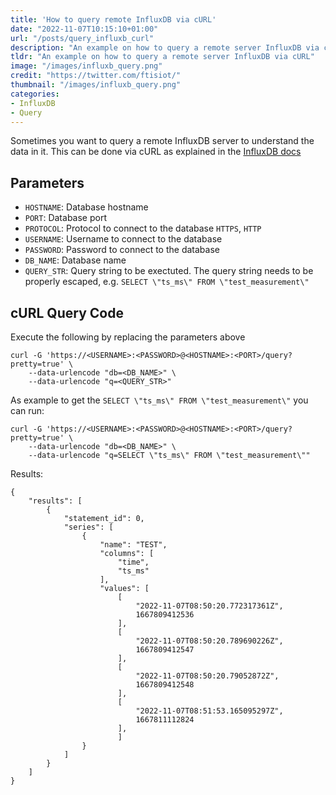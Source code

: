 ```yaml
---
title: 'How to query remote InfluxDB via cURL'
date: "2022-11-07T10:15:10+01:00"
url: "/posts/query_influxb_curl"
description: "An example on how to query a remote server InfluxDB via cURL"
tldr: "An example on how to query a remote server InfluxDB via cURL"
image: "/images/influxb_query.png"
credit: "https://twitter.com/ftisiot/"
thumbnail: "/images/influxb_query.png"
categories:
- InfluxDB
- Query
---
```


Sometimes you want to query a remote InfluxDB server to understand the data in it. This can be done via cURL as explained in the [InfluxDB docs](https://docs.influxdata.com/influxdb/v1.8/guides/query_data/)

<!--more-->

## Parameters

* `HOSTNAME`: Database hostname
* `PORT`: Database port
* `PROTOCOL`: Protocol to connect to the database `HTTPS`, `HTTP`
* `USERNAME`: Username to connect to the database
* `PASSWORD`: Password to connect to the database
* `DB_NAME`: Database name
* `QUERY_STR`: Query string to be exectuted. The query string needs to be properly escaped, e.g. `SELECT \"ts_ms\" FROM \"test_measurement\"`


## cURL Query Code

Execute the following by replacing the parameters above

```
curl -G 'https://<USERNAME>:<PASSWORD>@<HOSTNAME>:<PORT>/query?pretty=true' \
    --data-urlencode "db=<DB_NAME>" \
    --data-urlencode "q=<QUERY_STR>"
```

As example to get the `SELECT \"ts_ms\" FROM \"test_measurement\"` you can run:

```
curl -G 'https://<USERNAME>:<PASSWORD>@<HOSTNAME>:<PORT>/query?pretty=true' \
    --data-urlencode "db=<DB_NAME>" \
    --data-urlencode "q=SELECT \"ts_ms\" FROM \"test_measurement\""
```

Results:

```
{
    "results": [
        {
            "statement_id": 0,
            "series": [
                {
                    "name": "TEST",
                    "columns": [
                        "time",
                        "ts_ms"
                    ],
                    "values": [
                        [
                            "2022-11-07T08:50:20.772317361Z",
                            1667809412536
                        ],
                        [
                            "2022-11-07T08:50:20.789690226Z",
                            1667809412547
                        ],
                        [
                            "2022-11-07T08:50:20.79052872Z",
                            1667809412548
                        ],
                        [
                            "2022-11-07T08:51:53.165095297Z",
                            1667811112824
                        ],
                        ]
                }
            ]
        }
    ]
}
```
